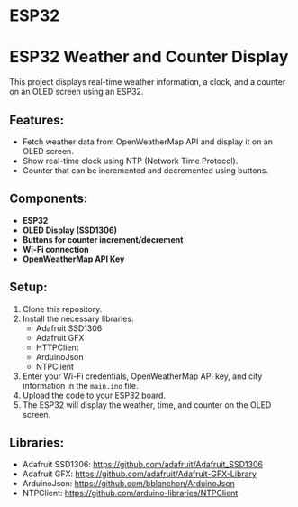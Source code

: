 # ESP32

# ESP32 Weather and Counter Display

This project displays real-time weather information, a clock, and a counter on an OLED screen using an ESP32.

## Features:
- Fetch weather data from OpenWeatherMap API and display it on an OLED screen.
- Show real-time clock using NTP (Network Time Protocol).
- Counter that can be incremented and decremented using buttons.

## Components:
- **ESP32**
- **OLED Display (SSD1306)**
- **Buttons for counter increment/decrement**
- **Wi-Fi connection**
- **OpenWeatherMap API Key**

## Setup:
1. Clone this repository.
2. Install the necessary libraries:
   - Adafruit SSD1306
   - Adafruit GFX
   - HTTPClient
   - ArduinoJson
   - NTPClient
3. Enter your Wi-Fi credentials, OpenWeatherMap API key, and city information in the `main.ino` file.
4. Upload the code to your ESP32 board.
5. The ESP32 will display the weather, time, and counter on the OLED screen.

## Libraries:
- Adafruit SSD1306: https://github.com/adafruit/Adafruit_SSD1306
- Adafruit GFX: https://github.com/adafruit/Adafruit-GFX-Library
- ArduinoJson: https://github.com/bblanchon/ArduinoJson
- NTPClient: https://github.com/arduino-libraries/NTPClient
